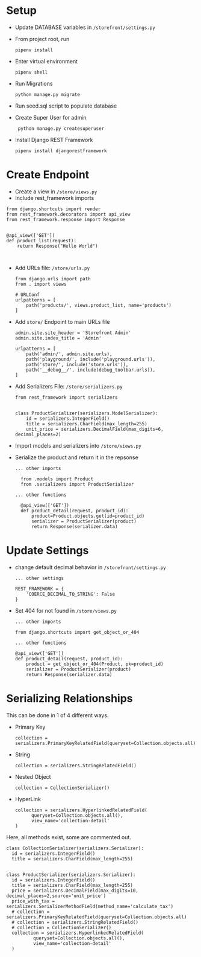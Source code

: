 # Setup

* Update DATABASE variables in `/storefront/settings.py`


* From project root, run 

    ```pipenv install```


* Enter virtual environment

    ```pipenv shell```


* Run Migrations

    ```python manage.py migrate```


* Run seed.sql script to populate database


* Create Super User for admin

    ``` python manage.py createsuperuser```


* Install Django REST Framework

  ```pipenv install djangorestframework```

# Create Endpoint

* Create a view in `/store/views.py`
* Include rest_framework imports
```
from django.shortcuts import render
from rest_framework.decorators import api_view
from rest_framework.response import Response


@api_view(['GET'])
def product_list(request):
    return Response("Hello World")
    
   
  ```

* Add URLs file: `/store/urls.py`

  ```
  from django.urls import path
  from . import views
  
  # URLConf
  urlpatterns = [
      path('products/', views.product_list, name='products')
  ]
  
  ```
  
* Add `store/` Endpoint to main URLs file

  ```
  admin.site.site_header = 'Storefront Admin'
  admin.site.index_title = 'Admin'
  
  urlpatterns = [
      path('admin/', admin.site.urls),
      path('playground/', include('playground.urls')),
      path('store/', include('store.urls')),
      path('__debug__/', include(debug_toolbar.urls)),
  ]
  
  ```
    
* Add Serializers File: `/store/serializers.py`
  
  ``` 
  from rest_framework import serializers
  
  
  class ProductSerializer(serializers.ModelSerializer):
      id = serializers.IntegerField()
      title = serializers.CharField(max_length=255)
      unit_price = serializers.DecimalField(max_digits=6, decimal_places=2)
  ```

* Import models and serializers into `/store/views.py`
* Serialize the product and return it in the repsonse

  ``` 
  ... other imports
  
    from .models import Product
    from .serializers import ProductSerializer
  
  ... other functions
    
    @api_view(['GET'])
    def product_detail(request, product_id):
        product=Product.objects.get(id=product_id)
        serializer = ProductSerializer(product)
        return Response(serializer.data)
  ```

# Update Settings

* change default decimal behavior in `/storefront/settings.py`

  ``` 
  ... other settings
   
  REST_FRAMEWORK = {
      'COERCE_DECIMAL_TO_STRING': False
  }
  ```

* Set 404 for not found in `/store/views.py`

  ``` 
  ... other imports
  
  from django.shortcuts import get_object_or_404
  
  ... other functions
  
  @api_view(['GET'])
  def product_detail(request, product_id):
      product = get_object_or_404(Product, pk=product_id)
      serializer = ProductSerializer(product)
      return Response(serializer.data)
  ```
  
# Serializing Relationships 
This can be done in 1 of 4 different ways.

* Primary Key
  ```
  collection = serializers.PrimaryKeyRelatedField(queryset=Collection.objects.all)
  ```
* String

  ```
  collection = serializers.StringRelatedField()
  ```
* Nested Object

  ```
  collection = CollectionSerializer()
  ```
* HyperLink
  
  ``` 
  collection = serializers.HyperlinkedRelatedField(
        queryset=Collection.objects.all(),
        view_name='collection-detail'
  )
  ```
Here, all methods exist, some are commented out.

``` 
class CollectionSerializer(serializers.Serializer):
  id = serializers.IntegerField()
  title = serializers.CharField(max_length=255)


class ProductSerializer(serializers.Serializer):
  id = serializers.IntegerField()
  title = serializers.CharField(max_length=255)
  price = serializers.DecimalField(max_digits=10, decimal_places=2,source='unit_price')
  price_with_tax = serializers.SerializerMethodField(method_name='calculate_tax')
  # collection = serializers.PrimaryKeyRelatedField(queryset=Collection.objects.all)
  # collection = serializers.StringRelatedField()
  # collection = CollectionSerializer()
  collection = serializers.HyperlinkedRelatedField(
          queryset=Collection.objects.all(),
          view_name='collection-detail'
  )
```

